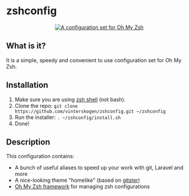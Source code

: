 # zshconfig

<p align="center">
  <a href="https://github.com/vinterskogen/zshconfig" target="_blank">
    <img src="https://user-images.githubusercontent.com/8015372/30034684-a5277592-91ab-11e7-87c5-be3807df73ea.png" alt="A configuration set for Oh My Zsh" />
  </a>
</p>

## What is it?

It is a simple, speedy and convenient to use configuration set for Oh My Zsh.

## Installation

1. Make sure you are using [zsh shell](https://en.wikipedia.org/wiki/Z_shell) (not bash).
3. Clone the repo: `git clone https://github.com/vinterskogen/zshconfig.git ~/zshconfig` 
3. Run the installer: `. ~/zshconfig/install.sh`
4. Done!

## Description

This configuration contains:

- A bunch of useful aliases to speed up your work with git, Laravel and more
- A nice-looking theme "homelike" (based on [gitster](https://github.com/robbyrussell/oh-my-zsh/wiki/External-themes#gitster))
- [Oh My Zsh framework](https://github.com/robbyrussell/oh-my-zsh) for managing zsh configurations
